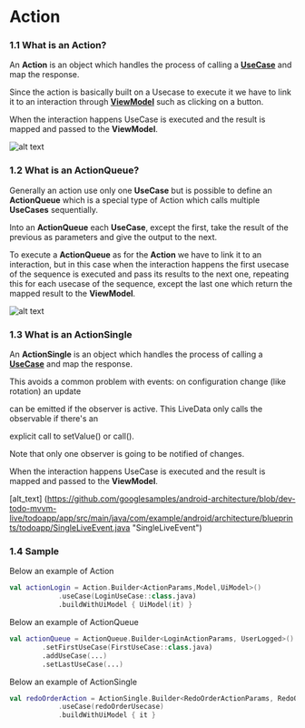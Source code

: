 # Action

### 1.1 What is an Action?
An **Action** is an object which handles the process of calling a [**UseCase**](UseCase.md) and map the response.

Since the action is basically built on a Usecase to execute it we have to link it to an interaction through [**ViewModel**](ViewModel.md) such as clicking on a button. 

When the interaction happens UseCase is executed and the result is mapped and passed to the **ViewModel**.

![alt text](https://github.com/SysdataSpA/KTAndroidArchitecture/blob/usecase_documentation/action_execute.png "Action")

### 1.2 What is an ActionQueue?

Generally an action use only one **UseCase** but is possible to define an **ActionQueue** which is a special type of Action which calls multiple **UseCases** sequentially.

Into an **ActionQueue** each **UseCase**, except the first, take the result of the previous as parameters and give the output to the next.

To execute a **ActionQueue** as for the **Action** we have to link it to an interaction, but in this case when the interaction happens the first usecase of the sequence is executed and pass its results to the next one, repeating this for each usecase of the sequence, except the last one which return the mapped result to the **ViewModel**.

![alt text](https://github.com/SysdataSpA/KTAndroidArchitecture/blob/usecase_documentation/action_queue_execute.png "ActionQueue")

### 1.3 What is an ActionSingle

An **ActionSingle** is an object which handles the process of calling a [**UseCase**](UseCase.md) and map the response.

This avoids a common problem with events: on configuration change (like rotation) an update

can be emitted if the observer is active. This LiveData only calls the observable if there's an

explicit call to setValue() or call().

Note that only one observer is going to be notified of changes.

When the interaction happens UseCase is executed and the result is mapped and passed to the **ViewModel**.

[alt_text] (https://github.com/googlesamples/android-architecture/blob/dev-todo-mvvm-live/todoapp/app/src/main/java/com/example/android/architecture/blueprints/todoapp/SingleLiveEvent.java "SingleLiveEvent")


### 1.4 Sample

Below an example of Action


```kotlin
val actionLogin = Action.Builder<ActionParams,Model,UiModel>()
            .useCase(LoginUseCase::class.java)
            .buildWithUiModel { UiModel(it) }
```


Below an example of ActionQueue


```kotlin
val actionQueue = ActionQueue.Builder<LoginActionParams, UserLogged>()
        .setFirstUseCase(FirstUseCase::class.java)
        .addUseCase(...)
        .setLastUseCase(...)
```

Below an example of ActionSingle

```kotlin
val redoOrderAction = ActionSingle.Builder<RedoOrderActionParams, RedoOrderActionResult, RedoOrderActionResult>()
            .useCase(redoOrderUsecase)
            .buildWithUiModel { it }
```